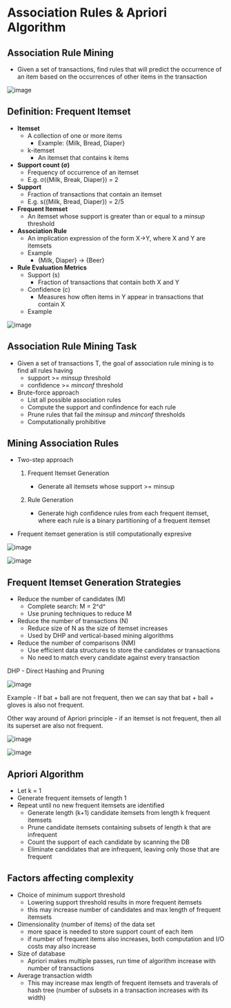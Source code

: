 # Association Rules & Apriori Algorithm

## Association Rule Mining

- Given a set of transactions, find rules that will predict the occurrence of an item based on the occurrences of other items in the transaction

![image](../../media/Association-Rules-&-Apriori-Algorithm-image1.jpg)

## Definition: Frequent Itemset

- **Itemset**
  - A collection of one or more items
    - Example: {Milk, Bread, Diaper}
  - k-itemset
    - An itemset that contains k items
- **Support count (σ)**
  - Frequency of occurrence of an itemset
  - E.g. σ({Milk, Break, Diaper}) = 2
- **Support**
  - Fraction of transactions that contain an itemset
  - E.g. s({Milk, Bread, Diaper}) = 2/5
- **Frequent Itemset**
  - An itemset whose support is greater than or equal to a *minsup* threshold
- **Association Rule**
  - An implication expression of the form X->Y, where X and Y are itemsets
  - Example
    - {Milk, Diaper} -> {Beer}
- **Rule Evaluation Metrics**
  - Support (s)
    - Fraction of transactions that contain both X and Y
  - Confidence (c)
    - Measures how often items in Y appear in transactions that contain X
  - Example

![image](../../media/Association-Rules-&-Apriori-Algorithm-image2.jpg)

## Association Rule Mining Task

- Given a set of transactions T, the goal of association rule mining is to find all rules having
  - support >= *minsup* threshold
  - confidence >= *minconf* threshold
- Brute-force approach
  - List all possible association rules
  - Compute the support and confindence for each rule
  - Prune rules that fail the *minsup* and *minconf* thresholds
  - Computationally prohibitive

## Mining Association Rules

- Two-step approach

    1. Frequent Itemset Generation
        - Generate all itemsets whose support >= minsup

    2. Rule Generation
        - Generate high confidence rules from each frequent itemset, where each rule is a binary partitioning of a frequent itemset
- Frequent itemset generation is still computationally expresive

![image](../../media/Association-Rules-&-Apriori-Algorithm-image3.jpg)

![image](../../media/Association-Rules-&-Apriori-Algorithm-image4.jpg)

## Frequent Itemset Generation Strategies

- Reduce the number of candidates (M)
  - Complete search: M = 2^d^
  - Use pruning techniques to reduce M
- Reduce the number of transactions (N)
  - Reduce size of N as the size of itemset increases
  - Used by DHP and vertical-based mining algorithms
- Reduce the number of comparisons (NM)
  - Use efficient data structures to store the candidates or transactions
  - No need to match every candidate against every transaction

DHP - Direct Hashing and Pruning

![image](../../media/Association-Rules-&-Apriori-Algorithm-image5.jpg)

Example - If bat + ball are not frequent, then we can say that bat + ball + gloves is also not frequent.

Other way around of Apriori principle - if an itemset is not frequent, then all its superset are also not frequent.

![image](../../media/Association-Rules-&-Apriori-Algorithm-image6.jpg)

![image](../../media/Association-Rules-&-Apriori-Algorithm-image7.jpg)

## Apriori Algorithm

- Let k = 1
- Generate frequent itemsets of length 1
- Repeat until no new frequent itemsets are identified
  - Generate length (k+1) candidate itemsets from length k frequent itemsets
  - Prune candidate itemsets containing subsets of length k that are infrequent
  - Count the support of each candidate by scanning the DB
  - Eliminate candidates that are infrequent, leaving only those that are frequent

## Factors affecting complexity

- Choice of minimum support threshold
  - Lowering support threshold results in more frequent itemsets
  - this may increase number of candidates and max length of frequent itemsets
- Dimensionality (number of items) of the data set
  - more space is needed to store support count of each item
  - if number of frequent items also increases, both computation and I/O costs may also increase
- Size of database
  - Apriori makes multiple passes, run time of algorithm increase with number of transactions
- Average transaction width
  - This may increase max length of frequent itemsets and traverals of hash tree (number of subsets in a transaction increases with its width)
